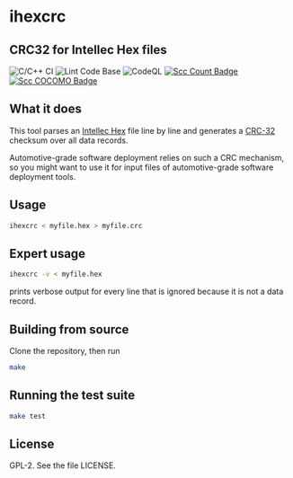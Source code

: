 # ihexcrc
## CRC32 for Intellec Hex files
![C/C++ CI](https://github.com/knilch0r/ihexcrc/workflows/C/C++%20CI/badge.svg)
![Lint Code Base](https://github.com/knilch0r/ihexcrc/workflows/Lint%20Code%20Base/badge.svg)
![CodeQL](https://github.com/knilch0r/ihexcrc/workflows/CodeQL/badge.svg)
[![Scc Count Badge](https://sloc.xyz/github/knilch0r/ihexcrc)](https://github.com/boyter/scc/)
[![Scc COCOMO Badge](https://sloc.xyz/github/knilch0r/ihexcrc?category=cocomo)](https://github.com/boyter/scc/)

## What it does

This tool parses an [Intellec Hex](https://en.wikipedia.org/wiki/Intel_HEX) file line by line and generates
a [CRC-32](https://en.wikipedia.org/wiki/Cyclic_redundancy_check) checksum over all data records.

Automotive-grade software deployment relies on such a CRC mechanism, so you might want to use it for
input files of automotive-grade software deployment tools.

## Usage

```bash
ihexcrc < myfile.hex > myfile.crc
```

## Expert usage

```bash
ihexcrc -v < myfile.hex
```
prints verbose output for every line that is ignored because it is not a data record.

## Building from source

Clone the repository, then run
```bash
make
```

## Running the test suite

```bash
make test
```

## License

GPL-2. See the file LICENSE.
